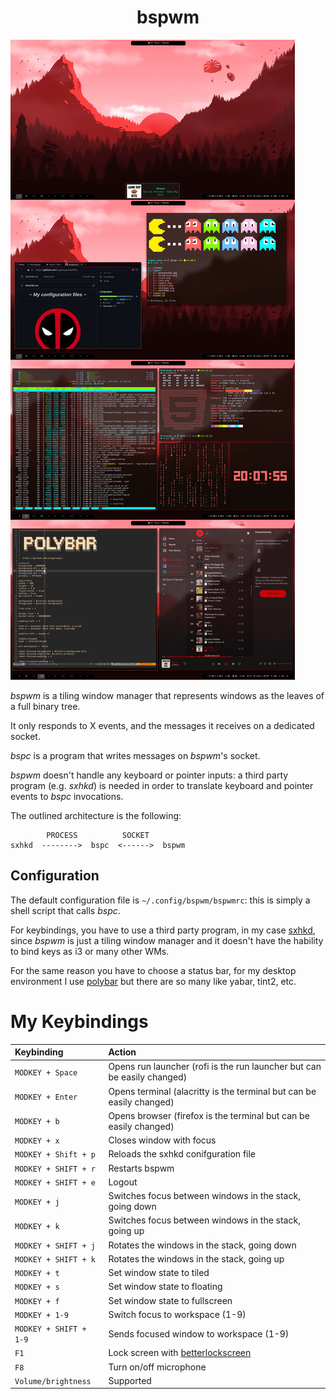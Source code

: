  <h1 align="center"> 
  bspwm 
</h1>

![bspwm](https://raw.githubusercontent.com/Jorgedeveloopzz/dotfiles/master/Screenshots/bspwm.png)

*bspwm* is a tiling window manager that represents windows as the leaves of a full binary tree.

It only responds to X events, and the messages it receives on a dedicated socket.

*bspc* is a program that writes messages on *bspwm*'s socket.

*bspwm* doesn't handle any keyboard or pointer inputs: a third party program (e.g. *sxhkd*) is needed in order to translate keyboard and pointer events to *bspc* invocations.

The outlined architecture is the following:

```
        PROCESS          SOCKET
sxhkd  -------->  bspc  <------>  bspwm
```

## Configuration

The default configuration file is `~/.config/bspwm/bspwmrc`: this is simply a shell script that calls *bspc*.

For keybindings, you have to use a third party program, in my case [sxhkd](https://github.com/jorgeloopzz/dotfiles/blob/master/.config/sxhkd/sxhkdrc), since *bspwm* is just a tiling window manager and it doesn't have the hability to bind keys as i3 or many other WMs.

For the same reason you have to choose a status bar, for my desktop environment I use [polybar](https://github.com/jorgeloopzz/dotfiles/tree/master/.config/polybar) but there are so many like yabar, tint2, etc.

# My Keybindings
| Keybinding | Action |
| :--- | :--- |
| `MODKEY + Space` | Opens run launcher (rofi is the run launcher but can be easily changed) |
| `MODKEY + Enter` | Opens terminal (alacritty is the terminal but can be easily changed) |
| `MODKEY + b` | Opens browser (firefox is the terminal but can be easily changed) |
| `MODKEY + x` | Closes window with focus |
| `MODKEY + Shift + p` | Reloads the sxhkd conifguration file |
| `MODKEY + SHIFT + r` | Restarts bspwm |
| `MODKEY + SHIFT + e` | Logout |
| `MODKEY + j` | Switches focus between windows in the stack, going down |
| `MODKEY + k` | Switches focus between windows in the stack, going up |
| `MODKEY + SHIFT + j` | Rotates the windows in the stack, going down|
| `MODKEY + SHIFT + k` | Rotates the windows in the stack, going up |
| `MODKEY + t` | Set window state to tiled |
| `MODKEY + s` | Set window state to floating |
| `MODKEY + f` | Set window state to fullscreen |
| `MODKEY + 1-9` | Switch focus to workspace (1-9) |
| `MODKEY + SHIFT + 1-9` | Sends focused window to workspace (1-9) |
| `F1` | Lock screen with [betterlockscreen](https://github.com/betterlockscreen/betterlockscreen) |
| `F8` | Turn on/off microphone |
| `Volume/brightness` | Supported |
